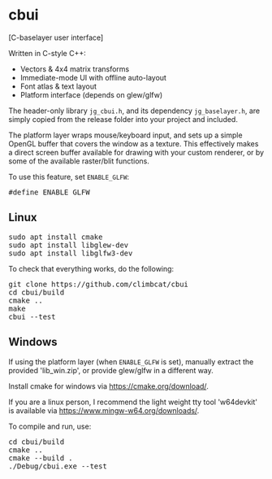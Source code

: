 # cbui

[C-baselayer user interface]

Written in C-style C++:

- Vectors & 4x4 matrix transforms
- Immediate-mode UI with offline auto-layout
- Font atlas & text layout
- Platform interface (depends on glew/glfw)

The header-only library <code>jg_cbui.h</code>, and its dependency <code>jg_baselayer.h</code>, are simply copied from the release folder into your project and included.

The platform layer wraps mouse/keyboard input, and sets up a simple OpenGL buffer that covers the window as a texture.
This effectively makes a direct screen buffer available for drawing with your custom renderer, or by some of the available raster/blit functions.

To use this feature, set <code>ENABLE_GLFW</code>:

<pre>
#define ENABLE_GLFW
</pre>

## Linux

<pre>
sudo apt install cmake
sudo apt install libglew-dev
sudo apt install libglfw3-dev
</pre>

To check that everything works, do the following:

<pre>
git clone https://github.com/climbcat/cbui
cd cbui/build
cmake ..
make
cbui --test
</pre>


## Windows

If using the platform layer (when <code>ENABLE_GLFW</code> is set), manually extract the provided 'lib_win.zip', or provide glew/glfw in a different way.

Install cmake for windows via https://cmake.org/download/.

If you are a linux person, I recommend the light weight tty tool 'w64devkit' is available via https://www.mingw-w64.org/downloads/.

To compile and run, use:

<pre>
cd cbui/build
cmake ..
cmake --build .
./Debug/cbui.exe --test
</pre>
